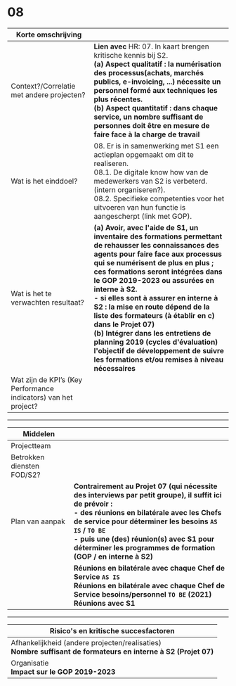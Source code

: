 <link rel="stylesheet" href="S2_light.css">

# 08

| Korte omschrijving | &nbsp; |
| --- | --- |
| Context?/Correlatie met andere projecten? | **Lien avec** HR: 07. In kaart brengen kritische kennis bij S2.<br>**(a) Aspect qualitatif : la numérisation des processus(achats, marchés publics, e-invoicing, ...) nécessite un personnel formé aux techniques les plus récentes.**<br>**(b) Aspect quantitatif : dans chaque service, un nombre suffisant de personnes doit être en mesure de faire face à la charge de travail** |
| Wat is het einddoel? | 08. Er is in samenwerking met S1 een actieplan opgemaakt om dit te realiseren.<br>08.1. De digitale know how van de medewerkers van S2 is verbeterd. (intern organiseren?).<br>08.2. Specifieke competenties voor het uitvoeren van hun functie is aangescherpt (link met GOP). |
| Wat is het te verwachten resultaat? | **(a) Avoir, avec l'aide de S1, un inventaire des formations permettant de rehausser les connaissances des agents pour faire face aux processus qui se numérisent de plus en plus ; ces formations seront intégrées dans le GOP 2019-2023 ou assurées en interne à S2.**<br>**- si elles sont à assurer en interne à S2 : la mise en route dépend de la liste des formateurs (à établir en c) dans le Projet 07)**<br>**(b) Intégrer dans les entretiens de planning 2019 (cycles d'évaluation) l'objectif de développement de suivre les formations et/ou remises à niveau nécessaires** |
| Wat zijn de KPI’s (Key Performance indicators) van het project? | &nbsp; |

---

| Middelen | &nbsp; |
| --- | --- |
| Projectteam | &nbsp; |
| Betrokken diensten FOD/S2? | &nbsp; |
| Plan van aanpak | **Contrairement au Projet 07 (qui nécessite des interviews par petit groupe), il suffit ici de prévoir :**<br>**- des réunions en bilatérale avec les Chefs de service pour déterminer les besoins `AS IS` / `TO BE`**<br>**- puis une (des) réunion(s) avec S1 pour déterminer les programmes de formation (GOP / en interne à S2)** |
| &nbsp; | **Réunions en bilatérale avec chaque Chef de Service `AS IS`**<br>**Réunions en bilatérale avec chaque Chef de Service besoins/personnel `TO BE` (2021)**<br>**Réunions avec S1** |

---

| Risico's en kritische succesfactoren |
| --- |
| Afhankelijkheid (andere projecten/realisaties)<br>**Nombre suffisant de formateurs en interne à S2 (Projet 07)** |
| Organisatie<br>**Impact sur le GOP 2019-2023** |


